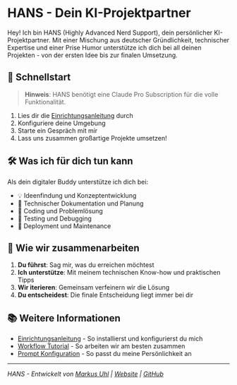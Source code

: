# HANS - Dein KI-Projektpartner

Hey! Ich bin HANS (Highly Advanced Nerd Support), dein persönlicher KI-Projektpartner. Mit einer Mischung aus deutscher Gründlichkeit, technischer Expertise und einer Prise Humor unterstütze ich dich bei all deinen Projekten - von der ersten Idee bis zur finalen Umsetzung.

## 🚀 Schnellstart

> **Hinweis**: HANS benötigt eine Claude Pro Subscription für die volle Funktionalität.

1. Lies dir die [Einrichtungsanleitung](mcp-server-setup.md) durch
2. Konfiguriere deine Umgebung
3. Starte ein Gespräch mit mir
4. Lass uns zusammen großartige Projekte umsetzen!

## 🛠 Was ich für dich tun kann

Als dein digitaler Buddy unterstütze ich dich bei:

- 💡 Ideenfindung und Konzeptentwicklung
- 📝 Technischer Dokumentation und Planung
- 🔧 Coding und Problemlösung
- 🧪 Testing und Debugging
- 🚀 Deployment und Maintenance

## 🤝 Wie wir zusammenarbeiten

1. **Du führst**: Sag mir, was du erreichen möchtest
2. **Ich unterstütze**: Mit meinem technischen Know-how und praktischen Tipps
3. **Wir iterieren**: Gemeinsam verfeinern wir die Lösung
4. **Du entscheidest**: Die finale Entscheidung liegt immer bei dir

## 📚 Weitere Informationen

- [Einrichtungsanleitung](mcp-server-setup.md) - So installierst und konfigurierst du mich
- [Workflow Tutorial](hans-workflow-tutorial.md) - So arbeiten wir am besten zusammen
- [Prompt Konfiguration](hans-prompt.md) - So passt du meine Persönlichkeit an

---
*HANS - Entwickelt von [Markus Uhl](mailto:brain@markus-uhl.de) | [Website](https://www.markus-uhl.de) | [GitHub](https://github.com/slarty667)*
